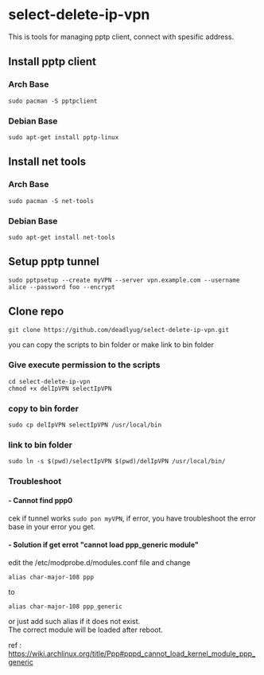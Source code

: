 # select-delete-ip-vpn
This is tools for managing pptp client, connect with spesific address.

## Install pptp client

### Arch Base
`sudo pacman -S pptpclient`

### Debian Base
`sudo apt-get install pptp-linux`

## Install net tools

### Arch Base
`sudo pacman -S net-tools`

### Debian Base
`sudo apt-get install net-tools`

## Setup pptp tunnel
`sudo pptpsetup --create myVPN --server vpn.example.com --username alice --password foo --encrypt`

## Clone repo
`git clone https://github.com/deadlyug/select-delete-ip-vpn.git`
 
you can copy the scripts to bin folder or make link to bin folder

### Give execute permission to the scripts
```
cd select-delete-ip-vpn
chmod +x delIpVPN selectIpVPN
```

### copy to bin forder
```
sudo cp delIpVPN selectIpVPN /usr/local/bin
```

### link to bin folder
```
sudo ln -s $(pwd)/selectIpVPN $(pwd)/delIpVPN /usr/local/bin/
```

### Troubleshoot

#### - Cannot find ppp0
cek if tunnel works `sudo pon myVPN`, if error, you have troubleshoot the error base in your error you get. 

#### - Solution if get errot "cannot load ppp_generic module"
edit the /etc/modprobe.d/modules.conf file and change
```
alias char-major-108 ppp
```
to
```
alias char-major-108 ppp_generic
```
or just add such alias if it does not exist.<br>
The correct module will be loaded after reboot.

ref : https://wiki.archlinux.org/title/Ppp#pppd_cannot_load_kernel_module_ppp_generic
